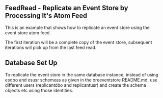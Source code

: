 ## FeedRead - Replicate an Event Store by Processing It's Atom Feed

This is an example that shows how to replicate an event store using the event store atom feed.

The first iteration will be a complete copy of the event store, subsequent iterations will pick up
from the last feed read.

## Database Set Up

To replicate the event store in the same database instance, instead of using esdbo and esusr schemeas as
given in the oreeventstore README.md, use different users (replicantdbo and replicantusr) and create
the schema objects etc using those identities.